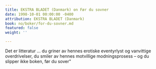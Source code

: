 ```yaml
---
title: EKSTRA BLADET (Danmark) on Før du sovner
date: 1998-10-01 00:00:00 -0400
attribution: EKSTRA BLADET (Danmark)
book: no/boker/for-du-sovner.md
featured: false
weight: ''

---
```

Det er litteratur … du griner av hennes erotiske eventyrlyst og vanvittige overdrivelser, du smiler av hennes motvillige modningsprosess – og du slipper ikke boken, før du sover"